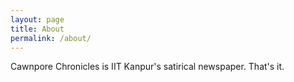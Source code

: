 ```yaml
---
layout: page
title: About
permalink: /about/
---
```


Cawnpore Chronicles is  IIT Kanpur's satirical newspaper. That's it. 
